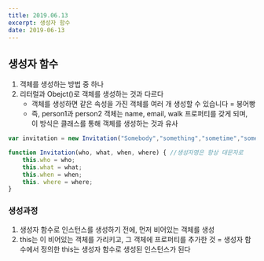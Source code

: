 ```yaml
---
title: 2019.06.13
excerpt: 생성자 함수
date: 2019-06-13
---
```


## 생성자 함수

1. 객체를 생성하는 방법 중 하나
2. 리터럴과 Obejct()로 객체를 생성하는 것과 다르다
    - 객체를 생성하면 같은 속성을 가진 객체를 여러 개 생성할 수 있습니다 = 붕어빵
    - 즉, person1과 person2 객체는 name, email, walk 프로퍼티를 갖게 되며, 이 방식은 클래스를 통해 객체를 생성하는 것과 유사

```javascript
var invitation = new Invitation("Somebody","something","sometime","somewhere")
```

```javascript
function Invitation(who, what, when, where) { //생성자명은 항상 대문자로
    this.who = who;
    this.what = what;
    this.when = when;
    this. where = where;
}
```

### 생성과정

1. 생성자 함수로 인스턴스를 생성하기 전에, 먼저 비어있는 객체를 생성
2. this는 이 비어있는 객체를 가리키고, 그 객체에 프로퍼티를 추가한 것 = 생성자 함수에서 정의한 this는 생성자 함수로 생성된 인스턴스가 된다
